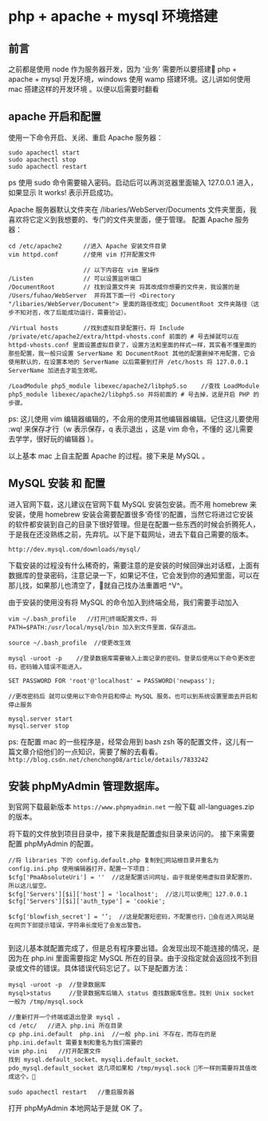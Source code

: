 # php + apache + mysql 环境搭建

## 前言

之前都是使用 node 作为服务器开发，因为 ‘业务’ 需要所以要搭建 php + apache + mysql 开发环境，windows 使用 wamp 搭建环境。这儿讲如何使用 mac 搭建这样的开发环境 。以便以后需要时翻看

## apache 开启和配置

使用一下命令开启、关闭、重启 Apache 服务器：
```
sudo apachectl start
sudo apachectl stop
sudo apachectl restart
```
ps 使用 sudo 命令需要输入密码。启动后可以再浏览器里面输入 127.0.0.1 进入，如果显示 It works!  表示开启成功。

Apache 服务器默认文件夹在 /libaries/WebServer/Documents 文件夹里面，我喜欢将它定义到我想要的、专门的文件夹里面，便于管理。
配置 Apache 服务器：
```
cd /etc/apache2      //进入 Apache 安装文件目录
vim httpd.conf       //使用 vim 打开配置文件

                     // 以下内容在 vim 里操作
/Listen              // 可以设置监听端口
/DocumentRoot        // 找到设置文件夹 将其改成你想要的文件夹，我设置的是  /Users/fuhao/WebServer  并将其下面一行 <Directory "/libaries/WebServer/Document"> 里面的路径改成 DocumentRoot 文件夹路径（这步不知对否，改了后能成功运行，需要验证）。

/Virtual hosts       //找到虚拟目录配置行。将 Include /private/etc/apache2/extra/httpd-vhosts.conf 前面的 # 号去掉就可以在 httpd-vhosts.conf 里面设置虚拟目录了，设置方法和里面的样式一样，其实看不懂里面的那些配置，我一般只设置 ServerName 和 DocumentRoot 其他的配置删掉不用配置，它会使用默认的，在设置本地的 ServerName 以后需要到打开 /etc/hosts 将 127.0.0.1   ServerName 加进去才能生效呢。

/LoadModule php5_module libexec/apache2/libphp5.so    //查找 LoadModule php5_module libexec/apache2/libphp5.so 并将前面的 # 号去掉，这是开启 PHP 的步骤。

```
ps: 这儿使用 vim 编辑器编辑的，不会用的使用其他编辑器编辑。记住这儿要使用 :wq! 来保存才行（w 表示保存，q 表示退出 ，这是 vim 命令，不懂的 这儿需要去学学，很好玩的编辑器 ）。


以上基本 mac 上自主配置 Apache 的过程。接下来是 MySQL 。

## MySQL 安装 和 配置

进入官网下载，这儿建议在官网下载 MySQL 安装包安装。而不用 homebrew 来安装，使用 homebrew 安装会需要配置很多‘奇怪’的配置，当然它将进过它安装的软件都安装到自己的目录下很好管理。但是在配置一些东西的时候会折腾死人，于是我在还没熟练之前，先弃坑。以下是下载网址，进去下载自己需要的版本。

`http://dev.mysql.com/downloads/mysql/`

下载安装的过程没有什么稀奇的，需要注意的是安装的时候回弹出对话框，上面有数据库的登录密码，注意记录一下，如果记不住，它会发到你的通知里面，可以在那儿找，如果那儿也清空了，就自己找办法重置吧 ^V^。

由于安装的使用没有将 MySQL 的命令加入到终端全局，我们需要手动加入
```
vim ~/.bash_profile   //打开终端配置文件，将 PATH=$PATH:/usr/local/mysql/bin 加入到文件里面，保存退出。

source ~/.bash_profile  //使更改生效

mysql -uroot -p    //登录数据库需要输入上面记录的密码。登录后使用以下命令更改密码，密码输入错误不能进入。

SET PASSWORD FOR 'root'@'localhost' = PASSWORD('newpass');

//更改密码后 就可以使用以下命令开启和停止 MySQL 服务。也可以到系统设置里面去开启和停止服务

mysql.server start 
mysql.server stop

```
ps: 在配置 mac 的一些程序是，经常会用到 bash zsh 等的配置文件，这儿有一篇文章介绍他们的一点知识，需要了解的去看看。`http://blog.csdn.net/chenchong08/article/details/7833242`

## 安装 phpMyAdmin 管理数据库。


到官网下载最新版本 `https://www.phpmyadmin.net` 一般下载 all-languages.zip 的版本。

将下载的文件放到项目目录中，接下来我是配置虚拟目录来访问的。
接下来需要配置 phpMyAdmin 的配置。
```
//将 libraries 下的 config.default.php 复制到网站根目录并重名为 config.ini.php 使用编辑器打开，配置一下项目：
$cfg['PmaAbsoluteUri'] = ''  //这是配置访问网址，由于我是使用虚拟目录配置的，所以这儿留空。
$cfg['Servers'][$i]['host'] = 'localhost';  //这儿可以使用 127.0.0.1 
$cfg['Servers'][$i]['auth_type'] = 'cookie'; 

$cfg['blowfish_secret'] = ‘’;  //这是配置短密码，不配置也行，会在进入网站是在网页下部提示错误，字符串长度短了会发出警告。


```

到这儿基本就配置完成了，但是总有程序要出错。会发现出现不能连接的情况，是因为在 php.ini 里面需要指定 MySQL 所在的目录。由于没指定就会返回找不到目录或文件的错误。具体错误代码忘记了。以下是配置方法：

```
mysql -uroot -p  //登录数据库
mysql>status     //登录数据库后输入 status 查找数据库信息。找到 Unix socket 一般为 /tmp/mysql.sock 

//重新打开一个终端或退出登录 mysql 。
cd /etc/   //进入 php.ini 所在目录
cp php.ini.default  php.ini  //一般 php.ini 不存在，而存在的是 php.ini.default 需要复制和重名为我们需要的
vim php.ini   //打开配置文件
找到 mysql.default_socket、mysqli.default_socket、pdo_mysql.default_socket 这几项如果和 /tmp/mysql.sock 不一样则需要将其值改成这个。

sudo apachectl restart   //重启服务器

```
打开 phpMyAdmin 本地网站于是就 OK 了。




